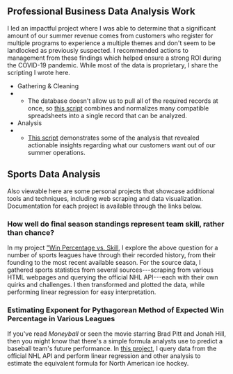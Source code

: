 <!--
**jgengelhardt/jgengelhardt** is a ✨ _special_ ✨ repository because its `README.md` (this file) appears on your GitHub profile. 

Here are some ideas:

### Hi there, I'm Joseph!

- 🌱 I’m currently learning ...
- 👯 I’m looking to collaborate on ...
- 🤔 I’m looking for help with ...
- 💬 Ask me about ...
- 📫 How to reach me: ...
- 😄 Pronouns: ...
- 🎯 Goals:
- ⚡ Fun fact: ... -->

## Professional Business Data Analysis Work
I led an impactful project where I was able to determine that a significant amount of our summer revenue comes from customers who register for multiple programs to experience a multiple themes and don't seem to be landlocked as previously suspected. I recommended actions to management from these findings which helped ensure a strong ROI during the COVID-19 pandemic. While most of the data is proprietary, I share the scripting I wrote here.
* Gathering & Cleaning
* * The database doesn't allow us to pull all of the required records at once, so [this script](https://github.com/jgengelhardt/work-stuff/blob/main/combine_all2.py) combines and normalizes many compatible spreadsheets into a single record that can be analyzed.
* Analysis
* * [This script](https://github.com/jgengelhardt/work-stuff/blob/main/multiregistration_campers.ipynb) demonstrates some of the analysis that revealed actionable insights regarding what our customers want out of our summer operations.

## Sports Data Analysis
Also viewable here are some personal projects that showcase additional tools and techniques, including web scraping and data visualization. Documentation for each project is available through the links below.
### How well do final season standings represent team skill, rather than chance? 
In my project ["Win Percentage vs. Skill](https://github.com/jgengelhardt/wpct-vs-chance), I explore the above question for a number of sports leagues have through their recorded history, from their founding to the most recent available season. For the source data, I gathered sports statistics from several sources---scraping from various HTML webpages and querying the official NHL API---each with their own quirks and challenges. I then transformed and plotted the data, while performing linear regression for easy interpretation.
### Estimating Exponent for Pythagorean Method of Expected Win Percentage in Various Leagues
If you've read *Moneyball* or seen the movie starring Brad Pitt and Jonah Hill, then you might know that there's a simple formula analysts use to predict a baseball team's future performance. In [this project](https://github.com/jgengelhardt/sports-pythagorean-exponent), I query data from the official NHL API and perform linear regression and other analysis to estimate the equivalent formula for North American ice hockey.

